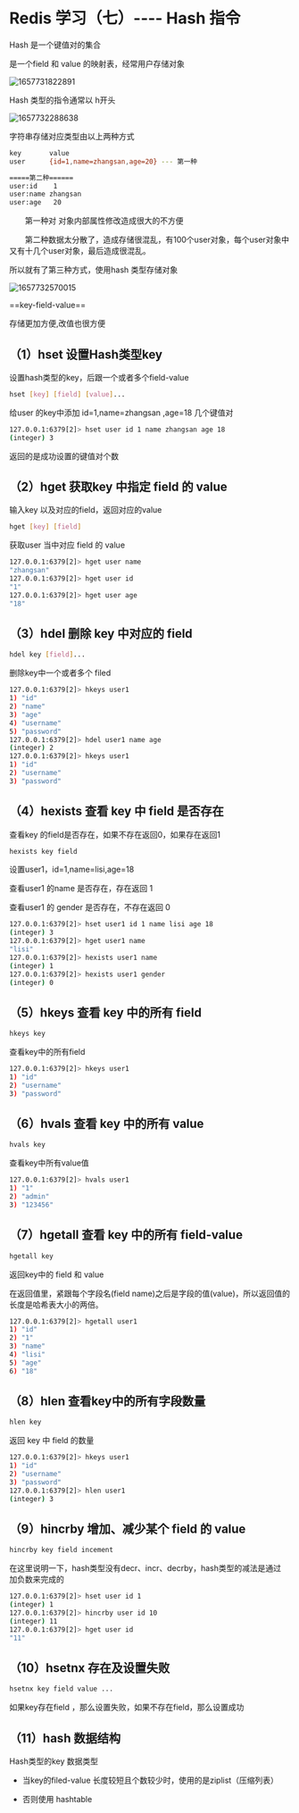 # Redis 学习（七）---- Hash 指令



Hash 是一个键值对的集合

是一个field 和 value 的映射表，经常用户存储对象

![1657731822891](C:\Users\rain7\AppData\Roaming\Typora\typora-user-images\1657731822891.png)



Hash 类型的指令通常以 h开头



![1657732288638](C:\Users\rain7\AppData\Roaming\Typora\typora-user-images\1657732288638.png)

字符串存储对应类型由以上两种方式

```bash
key       value
user      {id=1,name=zhangsan,age=20} --- 第一种

=====第二种======
user:id    1
user:name zhangsan 
user:age   20
```



&emsp;&emsp;第一种对 对象内部属性修改造成很大的不方便



&emsp;&emsp;第二种数据太分散了，造成存储很混乱，有100个user对象，每个user对象中又有十几个user对象，最后造成很混乱。



所以就有了第三种方式，使用hash 类型存储对象



![1657732570015](C:\Users\rain7\AppData\Roaming\Typora\typora-user-images\1657732570015.png)



==key-field-value== 

存储更加方便,改值也很方便



## （1）hset  设置Hash类型key



设置hash类型的key，后跟一个或者多个field-value



```bash
hset [key] [field] [value]...
```



给user 的key中添加 id=1,name=zhangsan ,age=18 几个键值对



```bash
127.0.0.1:6379[2]> hset user id 1 name zhangsan age 18
(integer) 3
```



返回的是成功设置的键值对个数





## （2）hget 获取key 中指定 field 的 value



输入key 以及对应的field，返回对应的value

```bash
hget [key] [field]
```



获取user 当中对应 field 的 value

```bash
127.0.0.1:6379[2]> hget user name
"zhangsan"
127.0.0.1:6379[2]> hget user id
"1"
127.0.0.1:6379[2]> hget user age
"18"

```



## （3）hdel 删除 key 中对应的 field



```bash
hdel key [field]...
```



删除key中一个或者多个 filed



```bash
127.0.0.1:6379[2]> hkeys user1
1) "id"
2) "name"
3) "age"
4) "username"
5) "password"
127.0.0.1:6379[2]> hdel user1 name age
(integer) 2
127.0.0.1:6379[2]> hkeys user1
1) "id"
2) "username"
3) "password"

```





## （4）hexists 查看 key 中 field 是否存在



查看key 的field是否存在，如果不存在返回0，如果存在返回1



```bash
hexists key field 
```



设置user1，id=1,name=lisi,age=18

查看user1 的name 是否存在，存在返回 1

查看user1 的 gender 是否存在，不存在返回 0



```bash
127.0.0.1:6379[2]> hset user1 id 1 name lisi age 18
(integer) 3
127.0.0.1:6379[2]> hget user1 name
"lisi"
127.0.0.1:6379[2]> hexists user1 name
(integer) 1
127.0.0.1:6379[2]> hexists user1 gender
(integer) 0
```



## （5）hkeys 查看 key 中的所有 field

```bash
hkeys key
```

查看key中的所有field

```bash
127.0.0.1:6379[2]> hkeys user1
1) "id"
2) "username"
3) "password"
```



## （6）hvals 查看 key 中的所有 value

```bash
hvals key
```

查看key中所有value值

```bash
127.0.0.1:6379[2]> hvals user1
1) "1"
2) "admin"
3) "123456"
```



## （7）hgetall 查看 key 中的所有 field-value

 ```bash
hgetall key 
 ```



返回key中的 field 和 value

在返回值里，紧跟每个字段名(field name)之后是字段的值(value)，所以返回值的长度是哈希表大小的两倍。 



```bash
127.0.0.1:6379[2]> hgetall user1
1) "id"
2) "1"
3) "name"
4) "lisi"
5) "age"
6) "18"
```



## （8）hlen 查看key中的所有字段数量



```bash
hlen key
```



返回 key 中 field 的数量



```bash
127.0.0.1:6379[2]> hkeys user1
1) "id"
2) "username"
3) "password"
127.0.0.1:6379[2]> hlen user1
(integer) 3

```





## （9）hincrby 增加、减少某个 field 的 value



```bash
hincrby key field incement
```



在这里说明一下，hash类型没有decr、incr、decrby，hash类型的减法是通过 加负数来完成的



```bash
127.0.0.1:6379[2]> hset user id 1
(integer) 1
127.0.0.1:6379[2]> hincrby user id 10
(integer) 11
127.0.0.1:6379[2]> hget user id
"11"
```



## （10）hsetnx 存在及设置失败

```bash
hsetnx key field value ...
```



如果key存在field ，那么设置失败，如果不存在field，那么设置成功



## （11）hash 数据结构



Hash类型的key 数据类型



- 当key的filed-value 长度较短且个数较少时，使用的是ziplist（压缩列表）

  

- 否则使用 hashtable
